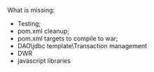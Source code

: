 What is missing:
* Testing;
* pom.xml cleanup;
* pom.xml targets to compile to war;
* DAO\jdbc template\Transaction management
* DWR
* javascript libraries

